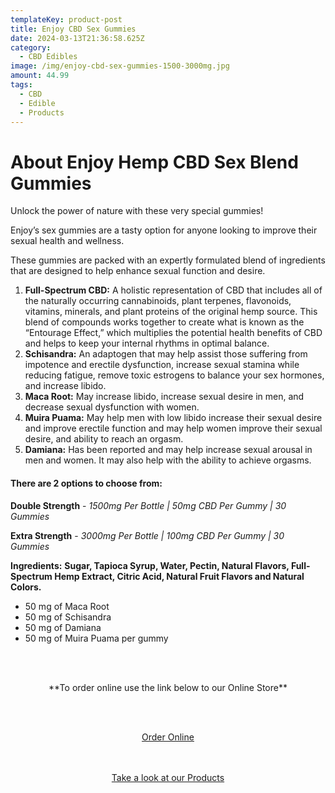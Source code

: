 ```yaml
---
templateKey: product-post
title: Enjoy CBD Sex Gummies
date: 2024-03-13T21:36:58.625Z
category:
  - CBD Edibles
image: /img/enjoy-cbd-sex-gummies-1500-3000mg.jpg
amount: 44.99
tags:
  - CBD
  - Edible
  - Products
---
```

# **About Enjoy Hemp CBD Sex Blend Gummies**

Unlock the power of nature with these very special gummies! 

Enjoy’s sex gummies are a tasty option for anyone looking to improve their sexual health and wellness. 

These gummies are packed with an expertly formulated blend of ingredients that are designed to help enhance sexual function and desire.

1. **Full-Spectrum CBD:** A holistic representation of CBD that includes all of the naturally occurring cannabinoids, plant terpenes, flavonoids, vitamins, minerals, and plant proteins of the original hemp source. This blend of compounds works together to create what is known as the “Entourage Effect,” which multiplies the potential health benefits of CBD and helps to keep your internal rhythms in optimal balance.
2. **Schisandra:** An adaptogen that may help assist those suffering from impotence and erectile dysfunction, increase sexual stamina while reducing fatigue, remove toxic estrogens to balance your sex hormones, and increase libido.
3. **Maca Root:** May increase libido, increase sexual desire in men, and decrease sexual dysfunction with women.
4. **Muira Puama:** May help men with low libido increase their sexual desire and improve erectile function and may help women improve their sexual desire, and ability to reach an orgasm.
5. **Damiana:** Has been reported and may help increase sexual arousal in men and women. It may also help with the ability to achieve orgasms.

#### **There are 2 options to choose from:**

**Double Strength** - *1500mg Per Bottle | 50mg CBD Per Gummy | 30 Gummies*

**Extra Strength** - *3000mg Per Bottle | 100mg CBD Per Gummy | 30 Gummies*

**Ingredients:** **Sugar, Tapioca Syrup, Water, Pectin, Natural Flavors, Full-Spectrum Hemp Extract, Citric Acid, Natural Fruit Flavors and Natural Colors.**

* 50 mg of Maca Root
* 50 mg of Schisandra
* 50 mg of Damiana
* 50 mg of Muira Puama per gummy

<br><br>

<Center>

\*\*To order online use the link below to our Online Store\*\*

<br><br>

<Center><a class="link-view-more-products" target="_blank" href="https://capitalcbd.shop/product/enjoy-sex-cbd-gummies/">Order Online</a></

<br><br><br>

<Center><a class="link-view-more-products" target="_blank" href="https://capitalamericanshaman.com/products">Take a look at our Products</a></Center>

<br><br>